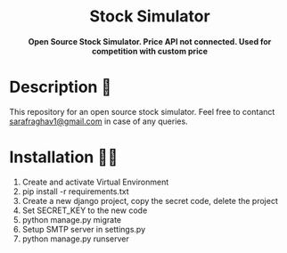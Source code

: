 <p align="center">
<h1 align="center">Stock Simulator</h1>
<h4 align="center">Open Source Stock Simulator. Price API not connected. Used for competition with custom price</h4>

# Description 📜

This repository for an open source stock simulator. Feel free to contanct [sarafraghav1@gmail.com](mailto:sarafraghav1@gmail.com) in case of any queries.

# Installation 🧑‍💻

1. Create and activate Virtual Environment 
2. pip install -r requirements.txt 
3. Create a new django project, copy the secret code, delete the project 
4. Set SECRET_KEY to the new code
5. python manage.py migrate
6. Setup SMTP server in settings.py 
7. python manage.py runserver

